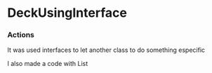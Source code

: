 # DeckUsingInterface

### Actions

It was used interfaces to let another class to do something especific

I also made a code with List<T>
